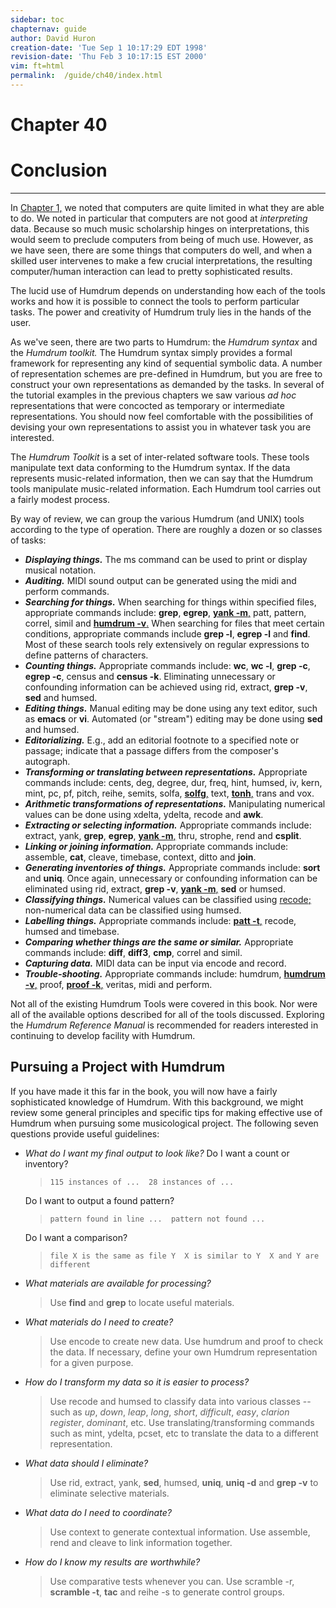 ```yaml
---
sidebar: toc
chapternav: guide
author: David Huron
creation-date: 'Tue Sep 1 10:17:29 EDT 1998'
revision-date: 'Thu Feb 3 10:17:15 EST 2000'
vim: ft=html
permalink:	/guide/ch40/index.html
---
```


<div class="chapter-heading">
<h1> Chapter 40 </h1>
<h1> Conclusion </h1>
</div>

------------------------------------------------------------------------


In [Chapter 1,](/guide/ch01) we noted that computers are quite limited
in what they are able to do. We noted in particular that computers are
not good at *interpreting* data. Because so much music scholarship
hinges on interpretations, this would seem to preclude computers from
being of much use. However, as we have seen, there are some things that
computers do well, and when a skilled user intervenes to make a few
crucial interpretations, the resulting computer/human interaction can
lead to pretty sophisticated results.

The lucid use of Humdrum depends on understanding how each of the tools
works and how it is possible to connect the tools to perform particular
tasks. The power and creativity of Humdrum truly lies in the hands of
the user.

As we\'ve seen, there are two parts to Humdrum: the *Humdrum syntax* and
the *Humdrum toolkit.* The Humdrum syntax simply provides a formal
framework for representing any kind of sequential symbolic data. A
number of representation schemes are pre-defined in Humdrum, but you are
free to construct your own representations as demanded by the tasks. In
several of the tutorial examples in the previous chapters we saw various
*ad hoc* representations that were concocted as temporary or
intermediate representations. You should now feel comfortable with the
possibilities of devising your own representations to assist you in
whatever task you are interested.

The *Humdrum Toolkit* is a set of inter-related software tools. These
tools manipulate text data conforming to the Humdrum syntax. If the data
represents music-related information, then we can say that the Humdrum
tools manipulate music-related information. Each Humdrum tool carries
out a fairly modest process.

By way of review, we can group the various Humdrum (and UNIX) tools
according to the type of operation. There are roughly a dozen or so
classes of tasks:

-   ***Displaying things.*** The <span class="tool">ms</span> command can be used to print or
    display musical notation.
-   ***Auditing.*** MIDI sound output can be generated using the
    <span class="tool">midi</span> and
    <span class="tool">perform</span> commands.
-   ***Searching for things.*** When searching for things within
    specified files, appropriate commands include: **grep**, **egrep**,
    [**yank -m**,](/tool/yank) <span class="tool">patt</span>,
    <span class="tool">pattern</span>,
    <span class="tool">correl</span>, <span class="tool">simil</span>
    and [**humdrum -v**.](/tool/humdrum) When searching for
    files that meet certain conditions, appropriate commands include
    **grep -l**, **egrep -l** and **find**. Most of these search tools
    rely extensively on regular expressions to define patterns of
    characters.
-   ***Counting things.*** Appropriate commands include: **wc**, **wc
    -l**, **grep -c**, **egrep -c**, <span class="tool">census</span>
    and **census -k**. Eliminating unnecessary or confounding
    information can be achieved using <span class="tool">rid</span>,
    <span class="tool">extract</span>, **grep -v**, **sed** and
    <span class="tool">humsed</span>.
-   ***Editing things.*** Manual editing may be done using any text
    editor, such as **emacs** or **vi**. Automated (or "stream")
    editing may be done using **sed** and
    <span class="tool">humsed</span>.
-   ***Editorializing.*** E.g., add an editorial footnote to a specified
    note or passage; indicate that a passage differs from the
    composer\'s autograph.
-   ***Transforming or translating between representations.***
    Appropriate commands include: <span class="tool">cents</span>,
    <span class="tool">deg</span>, <span class="tool">degree</span>,
    <span class="tool">dur</span>, <span class="tool">freq</span>,
    <span class="tool">hint</span>, <span class="tool">humsed</span>,
    <span class="tool">iv</span>, <span class="tool">kern</span>,
    <span class="tool">mint</span>, <span class="tool">pc</span>,
    <span class="tool">pf</span>, <span class="tool">pitch</span>,
    <span class="tool">reihe</span>,
    <span class="tool">semits</span>,
    <span class="tool">solfa</span>, [**solfg**,](/tool/solfg)
    <span class="tool">text</span>, [**tonh**,](/tool/tonh)
    <span class="tool">trans</span> and <span class="tool">vox</span>.
-   ***Arithmetic transformations of representations.*** Manipulating
    numerical values can be done using
    <span class="tool">xdelta</span>,
    <span class="tool">ydelta</span>,
    <span class="tool">recode</span> and **awk**.
-   ***Extracting or selecting information.*** Appropriate commands
    include: <span class="tool">extract</span>,
    <span class="tool">yank</span>, **grep**, **egrep**, [**yank
    -m**,](/tool/yank) <span class="tool">thru</span>,
    <span class="tool">strophe</span>, <span class="tool">rend</span>
    and **csplit**.
-   ***Linking or joining information.*** Appropriate commands include:
    <span class="tool">assemble</span>, **cat**,
    <span class="tool">cleave</span>,
    <span class="tool">timebase</span>,
    <span class="tool">context</span>,
    <span class="tool">ditto</span> and **join**.
-   ***Generating inventories of things.*** Appropriate commands
    include: **sort** and **uniq**. Once again, unnecessary or
    confounding information can be eliminated using
    <span class="tool">rid</span>, <span class="tool">extract</span>,
    **grep -v**, [**yank -m**,](/tool/yank) **sed** or
    <span class="tool">humsed</span>.
-   ***Classifying things.*** Numerical values can be classified using
    [<span class="tool">recode</span>;](/tool/recode) non-numerical data can be
    classified using <span class="tool">humsed</span>.
-   ***Labelling things.*** Appropriate commands include: [**patt
    -t**,](/tool/patt) <span class="tool">recode</span>,
    <span class="tool">humsed</span> and
    <span class="tool">timebase</span>.
-   ***Comparing whether things are the same or similar.*** Appropriate
    commands include: **diff**, **diff3**, **cmp**,
    <span class="tool">correl</span> and
    <span class="tool">simil</span>.
-   ***Capturing data.*** MIDI data can be input via
    <span class="tool">encode</span> and
    <span class="tool">record</span>.
-   ***Trouble-shooting.*** Appropriate commands include:
    <span class="tool">humdrum</span>, [**humdrum
    -v**,](/tool/humdrum) <span class="tool">proof</span>,
    [**proof -k**,](/tool/proof)
    <span class="tool">veritas</span>, <span class="tool">midi</span>
    and <span class="tool">perform</span>.

Not all of the existing Humdrum Tools were covered in this book. Nor
were all of the available options described for all of the tools
discussed. Exploring the *Humdrum Reference Manual* is recommended for
readers interested in continuing to develop facility with Humdrum.


Pursuing a Project with Humdrum
-------------------------------

If you have made it this far in the book, you will now have a fairly
sophisticated knowledge of Humdrum. With this background, we might
review some general principles and specific tips for making effective
use of Humdrum when pursuing some musicological project. The following
seven questions provide useful guidelines:

-   *What do I want my final output to look like?*
    Do I want a count or inventory?

    > `115 instances of ...  28 instances of ...`

    Do I want to output a found pattern?

    > `pattern found in line ...  pattern not found ...`

    Do I want a comparison?

    > `file X is the same as file Y  X is similar to Y  X and Y are different`

-   *What materials are available for processing?*

    > Use **find** and **grep** to locate useful materials.

-   *What materials do I need to create?*

    > Use <span class="tool">encode</span> to create new data. Use
    > <span class="tool">humdrum</span> and
    > <span class="tool">proof</span> to check the data. If necessary,
    > define your own Humdrum representation for a given purpose.

-   *How do I transform my data so it is easier to process?*

    > Use <span class="tool">recode</span> and
    > <span class="tool">humsed</span> to classify data into various
    > classes \-- such as *up*, *down*, *leap*, *long*, *short*,
    > *difficult*, *easy*, *clarion register*, *dominant*, etc.
    > Use translating/transforming commands such as
    > <span class="tool">mint</span>,
    > <span class="tool">ydelta</span>,
    > <span class="tool">pcset</span>, etc to translate the data to a
    > different representation.

-   *What data should I eliminate?*

    > Use <span class="tool">rid</span>,
    > <span class="tool">extract</span>,
    > <span class="tool">yank</span>, **sed**,
    > <span class="tool">humsed</span>, **uniq**, **uniq -d** and
    > **grep -v** to eliminate selective materials.

-   *What data do I need to coordinate?*

    > Use <span class="tool">context</span> to generate contextual
    > information. Use <span class="tool">assemble</span>,
    > <span class="tool">rend</span> and
    > <span class="tool">cleave</span> to link information together.

-   *How do I know my results are worthwhile?*

    > Use comparative tests whenever you can. Use
    > <span class="tool">scramble</span> -r, **scramble -t**,
    > **tac** and <span class="tool">reihe</span> -s to generate
    > control groups.

